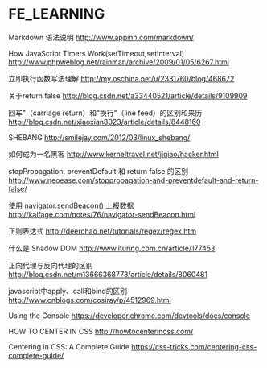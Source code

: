 # FE_LEARNING

Markdown 语法说明 http://www.appinn.com/markdown/

How JavaScript Timers Work(setTimeout,setInterval) http://www.phpweblog.net/rainman/archive/2009/01/05/6267.html

立即执行函数写法理解 http://my.oschina.net/u/2331760/blog/468672

关于return false http://blog.csdn.net/a33440521/article/details/9109909

回车"（carriage return）和"换行"（line feed）的区别和来历 http://blog.csdn.net/xiaoxian8023/article/details/8448160

SHEBANG http://smilejay.com/2012/03/linux_shebang/

如何成为一名黑客 http://www.kerneltravel.net/jiqiao/hacker.html

stopPropagation, preventDefault 和 return false 的区别 http://www.neoease.com/stoppropagation-and-preventdefault-and-return-false/

使用 navigator.sendBeacon() 上报数据 http://kaifage.com/notes/76/navigator-sendBeacon.html

正则表达式 http://deerchao.net/tutorials/regex/regex.htm

什么是 Shadow DOM http://www.ituring.com.cn/article/177453

正向代理与反向代理的区别 http://blog.csdn.net/m13666368773/article/details/8060481

javascript中apply、call和bind的区别 http://www.cnblogs.com/cosiray/p/4512969.html

Using the Console https://developer.chrome.com/devtools/docs/console

HOW TO CENTER IN CSS http://howtocenterincss.com/

Centering in CSS: A Complete Guide https://css-tricks.com/centering-css-complete-guide/
   
   
